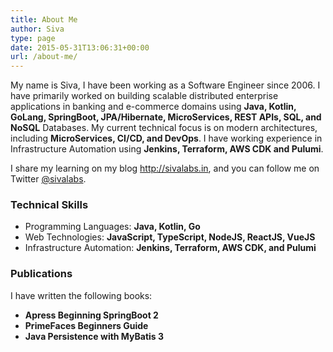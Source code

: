 ```yaml
---
title: About Me
author: Siva
type: page
date: 2015-05-31T13:06:31+00:00
url: /about-me/
---
```


My name is Siva, I have been working as a Software Engineer since 2006.
I have primarily worked on building scalable distributed enterprise applications in banking and e-commerce domains using 
**Java, Kotlin, GoLang, SpringBoot, JPA/Hibernate, MicroServices, REST APIs, SQL, and NoSQL** Databases.
My current technical focus is on modern architectures, including **MicroServices, CI/CD, and DevOps**.
I have working experience in Infrastructure Automation using **Jenkins, Terraform, AWS CDK and Pulumi**.

I share my learning on my blog http://sivalabs.in, and you can follow me on Twitter [@sivalabs](https://twitter.com/sivalabs).

### Technical Skills
* Programming Languages: **Java, Kotlin, Go**
* Web Technologies: **JavaScript, TypeScript, NodeJS, ReactJS, VueJS**
* Infrastructure Automation: **Jenkins, Terraform, AWS CDK, and Pulumi** 

### Publications
I have written the following books:

* **Apress Beginning SpringBoot 2**
* **PrimeFaces Beginners Guide** 
* **Java Persistence with MyBatis 3**

